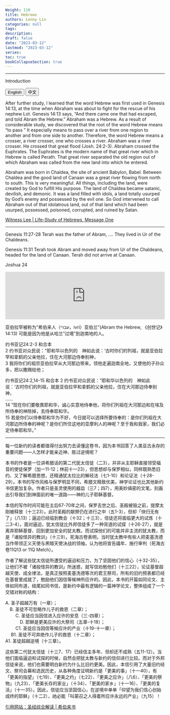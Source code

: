 ```yaml
---
Weight: 119
title: Hebrews
authors: Lenny Lin
categories: null
tags: 
description: 
draft: false
date: "2023-03-12"
lastmod: "2023-03-12"
series:
toc: true
bookCollapseSection: true
---
```



<!--more-->

---

Introduction

<!-- Tab links -->
<div class="tab">
  <button class="tablinks active" onclick="tablabel(event, 'english')">English</button>
  <button class="tablinks" onclick="tablabel(event, 'chinese')">中文</button>
  
</div>

<!-- Tab content -->
<div id="english" class="tabcontent" style="display:block">


After further study, I learned that the word Hebrew was first used in Genesis 14:13, at the time when Abraham was about to fight for the rescue of his nephew Lot. Genesis 14:13 says, “And there came one that had escaped, and told Abram the Hebrew.” Abraham was a Hebrew. As a result of considerable study, we discovered that the root of the word Hebrew means “to pass ” It especially means to pass over a river from one region to another and from one side to another. Therefore, the word Hebrew means a crosser, a river crosser, one who crosses a river. Abraham was a river crosser. He crossed that great flood (Josh. 24:2-3). Abraham crossed the Euphrates. The Euphrates is the modern name of that great river which in Hebrew is called Perath. That great river separated the old region out of which Abraham was called from the new land into which he entered. 

Abraham was born in Chaldea, the site of ancient Babylon, Babel. Between Chaldea and the good land of Canaan was a great river flowing from north to south. This is very meaningful. All things, including the land, were created by God to fulfill His purpose. The land of Chaldea became satanic, devilish, and demonic. It was a land filled with idols, a land totally usurped by God’s enemy and possessed by the evil one. So God intervened to call Abraham out of that idolatrous land, out of that land which had been usurped, possessed, poisoned, corrupted, and ruined by Satan.

<a href = "https://www.ministrybooks.org/display/index.php?ent=TSB&id=659" target="_blank" rel="noopener noreferrer">Witness Lee | Life-Study of Hebrews, Message One</a>

---

Genesis 11:27-28 Terah was the father of Abram, .... They lived in Ur of the Chaldeans.  

Genesis 11:31 Terah took Abram and moved away from Ur of the Chaldeans, headed for the land of Canaan.  Terah did not arrive at Canaan.  

Joshua 24

<iframe width="100%"  src="https://www.youtube.com/embed/L8fyCD0yZaA" title="Euphrates 2015" frameborder="0" allow="accelerometer; autoplay; clipboard-write; encrypted-media; gyroscope; picture-in-picture; web-share" allowfullscreen></iframe>

</div>

<div id="chinese" class="tabcontent">


亚伯拉罕被称为”希伯来人（עברי，ivri）亚伯兰”(Abram the Hebrew, 《创世记》14:13) 可能是因为他是从哈兰”过境”到迦南地的人。  

‪约书亚记‬24:2-3 和合本  
2 约书亚对众民说：“耶和华以色列的　神如此说：‘古时你们的列祖，就是亚伯拉罕和拿鹤的父亲他拉，住在大河那边侍奉别神，   
3 我将你们的祖宗亚伯拉罕从大河那边带来，领他走遍迦南全地，又使他的子孙众多，把以撒赐给他；


‪约书亚记‬24:2,14-15 和合本
2 约书亚对众民说：“耶和华以色列的　神如此说：‘古时你们的列祖，就是亚伯拉罕和拿鹤的父亲他拉，住在大河那边侍奉别神，    
……  
14 “现在你们要敬畏耶和华，诚心实意地侍奉他，将你们列祖在大河那边和在埃及所侍奉的神除掉，去侍奉耶和华。   
15 若是你们以侍奉耶和华为不好，今日就可以选择所要侍奉的：是你们列祖在大河那边所侍奉的神呢？是你们所住这地的亚摩利人的神呢？至于我和我家，我们必定侍奉耶和华。”

---

每一位新约的读者都值得付出努力去读懂这卷书，因为本书回答了人类亘古永存的重要问题——人怎样才能亲近神、胜过逆境呢？  

本书的作者是一位讲希腊话的第二代犹太信徒（二3），并非从主耶稣直接领受福音的使徒保罗（加一11-12；林前十一23），但思想却与保罗相似，同样既熟悉旧约、又了解希腊思想，还精通犹太拉比的解经法（七1-10）和论证法（十28-29）。本书的写作风格与保罗明显不同，希腊文精致优美，神学论证也比其他新约书信更加复杂。作者只是圣灵使用的器皿（三7；四7），用美妙缜密的文笔，刻画出引导我们到神面前的唯一道路——神的儿子耶稣基督。  

本信的写作时间可能在主后67-70年之间，保罗去世之后、圣殿被毁之前，提摩太刚被释放（十三23）。此时圣殿的献祭仍在进行之中（五1-3），但却「快归无有了」（八13）；逼迫已经临到教会（十32；十三3），信徒还将面临更大的试炼（十二3-4）。面对逼迫，犹太信徒比外邦信徒多了一种背道的试探（十26-27），就是离弃耶稣基督、回到更加安全的犹太教。而试探他们的可能并非主流的犹太教，而是「诸般怪异的教训」（十三9）。死海古卷表明，当时犹太教中有些人把麦基洗德当作带领正义天使与黑暗天使决战的领袖，认为他将宣告禧年、施行审判（死海古卷11Q13 or 11Q Melch）。  

作者了解这些犹太信徒所遭受的逼迫和压力，为了坚固他们的信心（十32-35），让他们不被「诸般怪异的教训」所迷惑，就写信劝勉他们（十三22），论证基督超越天使、成全律法，是真正按照麦基洗德等次的君王祭司，所有的旧约预表都已经在基督里成就了，勉励他们因信等候神所应许的。因此，本书的开篇如同论文、主体如同布道，结尾如同书信，是新约中最有逻辑的一篇神学论文，整体组成了一个交错对称的结构：

A. 圣子超越万有（一章）；  
&emsp;B. 圣徒不可忽略作儿子的救恩（二章）；  
&emsp;&emsp;  C. 圣徒应当因信进入应许的安息（三-四章）；  
&emsp;&emsp;&emsp;   D. 耶稣是更美应许的大祭司（五章-十18）；  
&emsp;&emsp;  C1. 圣徒应当因信等候应许的产业（十19-十一章）；  
&emsp; B1. 圣徒不可弃绝作儿子的救恩（十二章）；  
A1. 圣徒超越逆境（十三章）。

这些第二代犹太信徒（十三7、17）已经信主多年、但却还不成熟（五11-12）。当他们面临逼迫和试探的时候，自然会把犹太教与新约的信仰进行比较。而对于外邦信徒来说，他们也需要明白新约为什么比旧约更美。因此，本信引用了大量旧约经文、祭司会幕和选民历史，从各种角度证明新约是「更美的事」（十一40），有「更美的指望」（七19）、「更美之约」（七22）、「更美之应许」（八6）、「更美的祭物」（九23）、「更美长存的家业」（十34）、「更美的家乡」（十一16）、「更美的复活」（十一35）。因此，信徒应当坚固信心，在逆境中单单「仰望为我们信心创始成终的耶稣」（十二2），祂必能「叫蒙召之人得着所应许永远的产业」（九15）！  

<a href = "https://cmcbiblereading.com/2014/12/17/%e5%b8%8c%e4%bc%af%e6%9d%a5%e4%b9%a6%e7%ac%ac1%e7%ab%a0%e9%80%90%e8%8a%82%e6%b3%a8%e8%a7%a3%e3%80%81%e7%a5%b7%e8%af%bb/" target="_blank" rel="noopener noreferrer">引用网站：圣经综合解读 | 希伯来书</a>
</div>